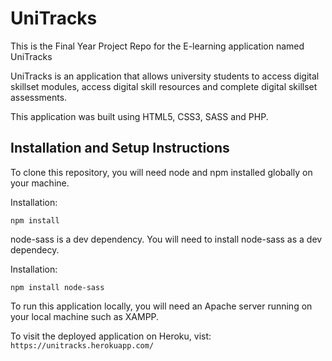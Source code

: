 # UniTracks

This is the Final Year Project Repo for the E-learning application named UniTracks

UniTracks is an application that allows university students to access digital skillset modules, access digital skill resources and complete digital skillset assessments.

This application was built using HTML5, CSS3, SASS and PHP.

## Installation and Setup Instructions

To clone this repository, you will need node and npm installed globally on your machine.

Installation:

`npm install`

node-sass is a dev dependency. You will need to install node-sass as a dev dependecy.

Installation:

`npm install node-sass`

To run this application locally, you will need an Apache server running on your local machine such as XAMPP.

To visit the deployed application on Heroku, vist:
`https://unitracks.herokuapp.com/`
